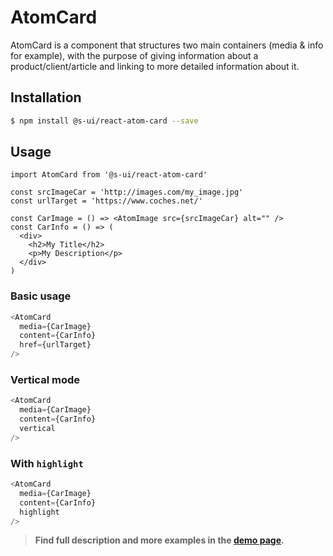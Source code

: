 # AtomCard

AtomCard is a component that structures two main containers (media & info for example), with the purpose of giving  information about a product/client/article and linking to more detailed information about it.

## Installation

```sh
$ npm install @s-ui/react-atom-card --save
```

## Usage

```
import AtomCard from '@s-ui/react-atom-card'

const srcImageCar = 'http://images.com/my_image.jpg'
const urlTarget = 'https://www.coches.net/'

const CarImage = () => <AtomImage src={srcImageCar} alt="" />
const CarInfo = () => (
  <div>
    <h2>My Title</h2>
    <p>My Description</p>
  </div>
)
```

### Basic usage
```js
<AtomCard
  media={CarImage}
  content={CarInfo}
  href={urlTarget}
/>
```

### Vertical mode
```js
<AtomCard
  media={CarImage}
  content={CarInfo}
  vertical
/>
```

### With `highlight`
```js
<AtomCard
  media={CarImage}
  content={CarInfo}
  highlight
/>
```


> **Find full description and more examples in the [demo page](/workbench/atom/card).**